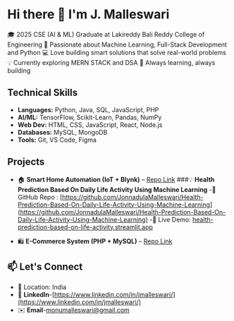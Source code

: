 # Hi there 👋 I'm J. Malleswari

<!--
**JonnadulaMalleswari/JonnadulaMalleswari** is a ✨ _special_ ✨ repository because its `README.md` (this file) appears on your GitHub profile. -->

🎓 2025 CSE (AI & ML) Graduate at Lakireddy Bali Reddy College of Engineering 
🌟 Passionate about Machine Learning, Full-Stack Development and Python
💻 Love building smart solutions that solve real-world problems 
💡 Currently exploring MERN STACK and DSA
🚀 Always learning, always building

##  Technical Skills 
- **Languages:** Python, Java, SQL, JavaScript, PHP  
- **AI/ML:** TensorFlow, Scikit-Learn, Pandas, NumPy  
- **Web Dev:** HTML, CSS, JavaScript, React, Node.js 
- **Databases:** MySQL, MongoDB  
- **Tools:** Git, VS Code, Figma

## Projects
- 🏠 **Smart Home Automation (IoT + Blynk)** – [Repo Link](#)
###💡 **Health Prediction Based On Daily Life Activity Using Machine Learning**
-📂 GitHub Repo : [https://github.com/JonnadulaMalleswari/Health-Prediction-Based-On-Daily-Life-Activity-Using-Machine-Learning](https://github.com/JonnadulaMalleswari/Health-Prediction-Based-On-Daily-Life-Activity-Using-Machine-Learning) 
-🔗 Live Demo: [health-prediction-based-on-life-activity.streamlit.app](https://health-prediction-based-on-life-activity-using-machine-learning.streamlit.app)

- 🛍️ **E-Commerce System (PHP + MySQL)** – [Repo Link](#)

## 📫 Let's Connect

- 📍 Location: India  
- 🔗 **LinkedIn**-[https://www.linkedin.com/in/jmalleswari/](https://www.linkedin.com/in/jmalleswari/)
- ✉️ **Email**-[monumalleswari@gmail.com](mailto:monumalleswari@gmail.com) 

  
